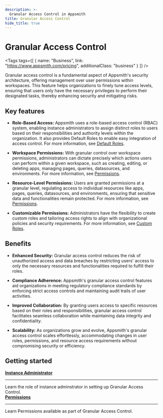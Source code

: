 ```yaml
---
description: >-
  Granular Access Control in Appsmith
title: Granular Access Control
hide_title: true
---
```

<!-- vale off -->

<div className="tag-wrapper">
 <h1>Granular Access Control</h1>

<Tags
tags={[
{ name: "Business", link: "https://www.appsmith.com/pricing", additionalClass: "business" }
]}
/>

</div>

<!-- vale on -->

Granular access control is a fundamental aspect of Appsmith's security architecture, offering management over user permissions within workspaces. This feature helps organizations to finely tune access levels, ensuring that users only have the necessary privileges to perform their designated tasks, thereby enhancing security and mitigating risks.

## Key features

- **Role-Based Access:** Appsmith uses a role-based access control (RBAC) system, enabling instance administrators to assign distinct roles to users based on their responsibilities and authority levels within the organization. It also provides Default Roles to enable easy integration of access control. For more information, see [Default Roles](/advanced-concepts/granular-access-control/roles#default-roles).

- **Workspace Permissions:** With granular control over workspace permissions, administrators can dictate precisely which actions users can perform within a given workspace, such as creating, editing, or deleting apps, managing pages, queries, datasources, and environments. For more information, see [Permissions](/advanced-concepts/granular-access-control/reference/permissions).

- **Resource-Level Permissions:** Users are granted permissions at a granular level, regulating access to individual resources like apps, pages, queries, datasources, and environments, ensuring that sensitive data and functionalities remain protected. For more information, see [Permissions](/advanced-concepts/granular-access-control/reference/permissions).

- **Customizable Permissions:** Administrators have the flexibility to create custom roles and tailoring access rights to align with organizational policies and security requirements. For more information, see [Custom Roles](/advanced-concepts/granular-access-control/roles#custom-roles).

## Benefits

- **Enhanced Security:** Granular access control reduces the risk of unauthorized access and data breaches by restricting users' access to only the necessary resources and functionalities required to fulfill their roles.

- **Compliance Adherence:** Appsmith's granular access control features aid organizations in meeting regulatory compliance standards by enforcing strict access controls and maintaining audit trails of user activities.

- **Improved Collaboration:** By granting users access to specific resources based on their roles and responsibilities, granular access control facilitates seamless collaboration while maintaining data integrity and confidentiality.

- **Scalability:** As organizations grow and evolve, Appsmith's granular access control scales effortlessly, accommodating changes in user roles, permissions, and resource access requirements without compromising security or efficiency.

## Getting started

<div className="containerGridSampleApp">
   <div className="containerColumnSampleApp columnGrid column-one">
   <div className="containerCol">
           <a href="/advanced-concepts/granular-access-control/reference/instance-administrator-role"><strong>Instance Administrator</strong></a>
        </div><hr/>
        <div className="containerDescription">Learn the role of instance adminstrator in setting up Granular Access Control.</div>
   </div>
   <div className="containerColumnSampleApp columnGrid column-two">
    <div className="containerCol">
      <b><a href="/advanced-concepts/granular-access-control/reference/permissions">Permissions</a></b>
      </div> <hr/>
      <div className="containerDescription">
        Learn Permissions available as part of Granular Access Control.
      </div>
    </div>
</div>
